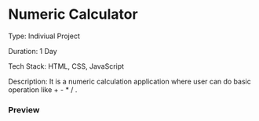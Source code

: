 # Numeric Calculator

Type: Indiviual Project

Duration: 1 Day

Tech Stack: HTML, CSS, JavaScript

Description:
It is a numeric calculation application where user can do basic operation like + - * / .


  
### Preview

<!-- ![Screenshot (718)](https://user-images.githubusercontent.com/106326042/192606338-0f50023b-29ea-4fec-b307-633c13893836.png) -->

